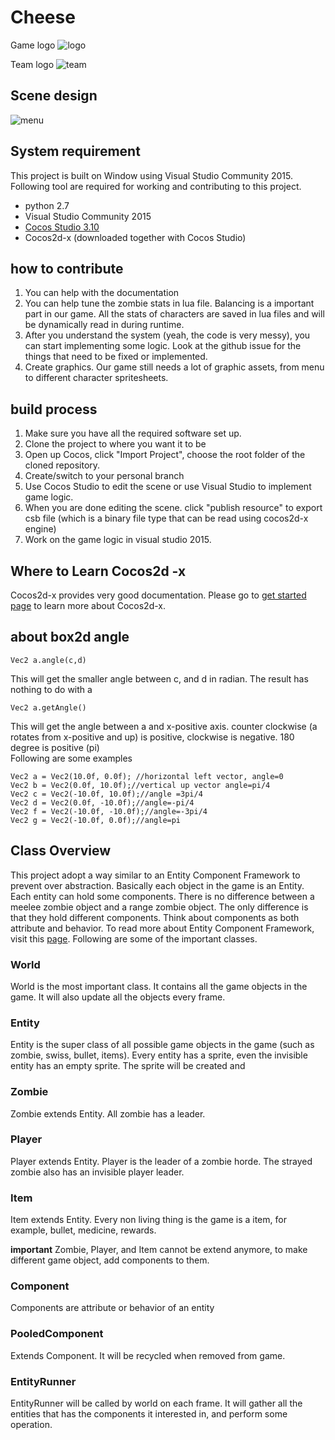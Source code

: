 # Cheese
Game logo
![logo][logo]

Team logo
![team][team]

## Scene design
![menu](https://github.com/yiochen/Cheese/blob/master/Resources/res/Assets/Images/EXAMPLE.png?raw=true)
## System requirement
This project is built on Window using Visual Studio Community 2015. Following tool are required for working and contributing to this project.  
- python 2.7
- Visual Studio Community 2015
- [Cocos Studio 3.10][cocos]
- Cocos2d-x (downloaded together with Cocos Studio)

## how to contribute
1. You can help with the documentation
2. You can help tune the zombie stats in lua file. Balancing is a important part in our game. All the stats of characters are saved in lua files and will be dynamically read in during runtime.
3. After you understand the system (yeah, the code is very messy), you can start implementing some logic. Look at the github issue for the things that need to be fixed or implemented.
4. Create graphics. Our game still needs a lot of graphic assets, from menu to different character spritesheets.

## build process
1. Make sure you have all the required software set up.
2. Clone the project to where you want it to be
3. Open up Cocos, click "Import Project", choose the root folder of the cloned repository.
4. Create/switch to your personal branch
5. Use Cocos Studio to edit the scene or use Visual Studio to implement game logic.
6. When you are done editing the scene. click "publish resource" to export csb file (which is a binary file type that can be read using cocos2d-x engine)
6. Work on the game logic in visual studio 2015.  

## Where to Learn Cocos2d -x
Cocos2d-x provides very good documentation. Please go to [get started page](http://www.cocos2d-x.org/learn) to learn more about Cocos2d-x.

## about box2d angle

	Vec2 a.angle(c,d)

This will get the smaller angle between c, and d in radian. The result has nothing to do with a

	Vec2 a.getAngle()

This will get the angle between a and x-positive axis. counter clockwise (a rotates from x-positive and up) is positive, clockwise is negative. 180 degree is positive (pi)  
Following are some examples

	Vec2 a = Vec2(10.0f, 0.0f); //horizontal left vector, angle=0
	Vec2 b = Vec2(0.0f, 10.0f);//vertical up vector angle=pi/4
	Vec2 c = Vec2(-10.0f, 10.0f);//angle =3pi/4
	Vec2 d = Vec2(0.0f, -10.0f);//angle=-pi/4
	Vec2 f = Vec2(-10.0f, -10.0f);//angle=-3pi/4
	Vec2 g = Vec2(-10.0f, 0.0f);//angle=pi


## Class Overview
This project adopt a way similar to an Entity Component Framework to prevent over abstraction. Basically each object in the game is an Entity. Each
entity can hold some components. There is no difference between a meelee zombie object and a range zombie object. The only difference is that they hold
different components. Think about components as both attribute and behavior. To read more about Entity Component Framework, visit this [page][ECS].
Following are some of the important classes.

### World
World is the most important class. It contains all the game objects in the game. It will also update all the objects every frame.
### Entity
Entity is the super class of all possible game objects in the game (such as zombie, swiss, bullet, items). Every entity has a sprite, even the invisible entity has an empty sprite. The sprite will be created and
### Zombie
Zombie extends Entity. All zombie has a leader.
### Player
Player extends Entity. Player is the leader of a zombie horde. The strayed zombie also has an invisible player leader.
### Item
Item extends Entity. Every non living thing is the game is a item, for example, bullet, medicine, rewards.

**important** Zombie, Player, and Item cannot be extend anymore, to make different game object, add components to them.  

### Component
Components are attribute or behavior of an entity
### PooledComponent
Extends Component. It will be recycled when removed from game.
### EntityRunner
EntityRunner will be called by world on each frame. It will gather all the entities that has the components it interested in, and perform some operation.



[logo]: https://github.com/yiochen/Cheese/blob/master/Resources/res/Assets/Images/Logo.png?raw=true
[team]:https://github.com/yiochen/Cheese/blob/master/Resources/res/Assets/Images/Team.png?raw=true
[cocos]:http://www.cocos2d-x.org/download
[ECS]:http://www.gamedev.net/page/resources/_/technical/game-programming/understanding-component-entity-systems-r3013
